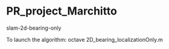 # PR_project_Marchitto
slam-2d-bearing-only

To launch the algorithm:
  octave 2D_bearing_localizationOnly.m
